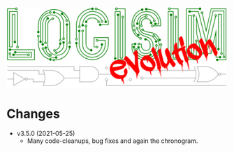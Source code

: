 [![Logisim-evolution](artwork/logisim-evolution-logo.svg)](https://github.com/logisim-evolution/logisim-evolution)

# Changes #

* v3.5.0 (2021-05-25)
  * Many code-cleanups, bug fixes and again the chronogram.
